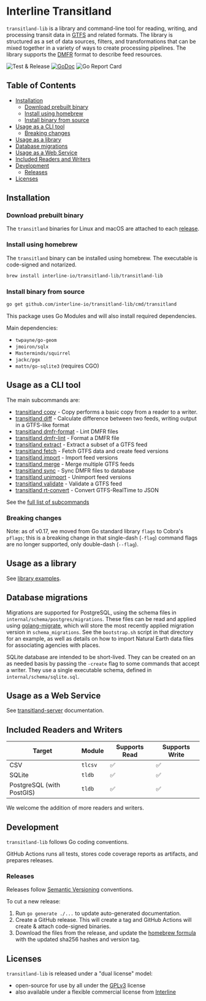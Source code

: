 # Interline Transitland <!-- omit in toc -->

`transitland-lib` is a library and command-line tool for reading, writing, and processing transit data in [GTFS](http://gtfs.org) and related formats. The library is structured as a set of data sources, filters, and transformations that can be mixed together in a variety of ways to create processing pipelines. The library supports the [DMFR](https://github.com/transitland/distributed-mobility-feed-registry) format to describe feed resources.

![Test & Release](https://github.com/interline-io/transitland-lib/workflows/Test%20&%20Release/badge.svg) [![GoDoc](https://godoc.org/github.com/interline-io/transitland-lib/tl?status.svg)](https://godoc.org/github.com/interline-io/transitland-lib/tl) ![Go Report Card](https://goreportcard.com/badge/github.com/interline-io/transitland-lib)

## Table of Contents <!-- omit in toc -->
<!-- to update use https://marketplace.visualstudio.com/items?itemName=yzhang.markdown-all-in-one -->
- [Installation](#installation)
	- [Download prebuilt binary](#download-prebuilt-binary)
	- [Install using homebrew](#install-using-homebrew)
	- [Install binary from source](#install-binary-from-source)
- [Usage as a CLI tool](#usage-as-a-cli-tool)
	- [Breaking changes](#breaking-changes)
- [Usage as a library](#usage-as-a-library)
- [Database migrations](#database-migrations)
- [Usage as a Web Service](#usage-as-a-web-service)
- [Included Readers and Writers](#included-readers-and-writers)
- [Development](#development)
	- [Releases](#releases)
- [Licenses](#licenses)

## Installation

### Download prebuilt binary

The `transitland` binaries for Linux and macOS are attached to each [release](https://github.com/interline-io/transitland-lib/releases).

### Install using homebrew

The `transitland` binary can be installed using homebrew. The executable is code-signed and notarized.

```bash
brew install interline-io/transitland-lib/transitland-lib
```

### Install binary from source

```bash
go get github.com/interline-io/transitland-lib/cmd/transitland
```

This package uses Go Modules and will also install required dependencies.

Main dependencies:
- `twpayne/go-geom`
- `jmoiron/sqlx`
- `Masterminds/squirrel`
- `jackc/pgx`
- `mattn/go-sqlite3` (requires CGO)

## Usage as a CLI tool

The main subcommands are:
* [transitland copy](doc/cli/transitland_copy.md)	 - Copy performs a basic copy from a reader to a writer.
* [transitland diff](doc/cli/transitland_diff.md)	 - Calculate difference between two feeds, writing output in a GTFS-like format
* [transitland dmfr-format](doc/cli/transitland_dmfr-format.md)	 - Lint DMFR files
* [transitland dmfr-lint](doc/cli/transitland_dmfr-lint.md)	 - Format a DMFR file
* [transitland extract](doc/cli/transitland_extract.md)	 - Extract a subset of a GTFS feed
* [transitland fetch](doc/cli/transitland_fetch.md)	 - Fetch GTFS data and create feed versions
* [transitland import](doc/cli/transitland_import.md)	 - Import feed versions
* [transitland merge](doc/cli/transitland_merge.md)	 - Merge multiple GTFS feeds
* [transitland sync](doc/cli/transitland_sync.md)	 - Sync DMFR files to database
* [transitland unimport](doc/cli/transitland_unimport.md)	 - Unimport feed versions
* [transitland validate](doc/cli/transitland_validate.md)	 - Validate a GTFS feed
* [transitland rt-convert](doc/cli/transitland_rt-convert.md)	 - Convert GTFS-RealTime to JSON

See the [full list of subcommands](doc/cli/transitland.md)

### Breaking changes

Note: as of v0.17, we moved from Go standard library `flags` to Cobra's `pflags`; this is a breaking change in that single-dash (`-flag`) command flags are no longer supported, only double-dash (`--flag`).

## Usage as a library

See [library examples](doc/library-example.md).

## Database migrations

Migrations are supported for PostgreSQL, using the schema files in `internal/schema/postgres/migrations`. These files can be read and applied using [golang-migrate](https://github.com/golang-migrate/migrate), which will store the most recently applied migration version in `schema_migrations`. See the `bootstrap.sh` script in that directory for an example, as well as details on how to import Natural Earth data files for associating agencies with places.

SQLite database are intended to be short-lived. They can be created on an as needed basis by passing the `-create` flag to some commands that accept a writer. They use a single executable schema, defined in `internal/schema/sqlite.sql`.

## Usage as a Web Service

See [transitland-server](https://github.com/interline-io/transitland-server) documentation.

## Included Readers and Writers

| Target                   | Module  | Supports Read | Supports Write |
| ------------------------ | ------- | ------------- | -------------- |
| CSV                      | `tlcsv` | ✅             | ✅              |
| SQLite                   | `tldb`  | ✅             | ✅              |
| PostgreSQL (with PostGIS)  | `tldb`  | ✅             | ✅              |

We welcome the addition of more readers and writers.

## Development

`transitland-lib` follows Go coding conventions.

GitHub Actions runs all tests, stores code coverage reports as artifacts, and prepares releases.

### Releases

Releases follow [Semantic Versioning](https://semver.org/) conventions.

To cut a new release:

1. Run `go generate ./...` to update auto-generated documentation.
2. Create a GitHub release. This will create a tag and GitHub Actions will create &amp; attach code-signed binaries.
3. Download the files from the release, and update the [homebrew formula](https://github.com/interline-io/homebrew-transitland-lib/blob/master/transitland-lib.rb) with the updated sha256 hashes and version tag.

## Licenses

`transitland-lib` is released under a "dual license" model:

- open-source for use by all under the [GPLv3](LICENSE) license
- also available under a flexible commercial license from [Interline](mailto:info@interline.io)

